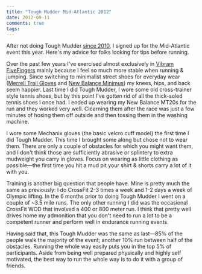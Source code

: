 ```yaml
---
title: "Tough Mudder Mid-Atlantic 2012"
date: 2012-09-11
comments: true
tags: 
---
```

After not doing Tough Mudder [since 2010](http://dinomite.net/blog/2010/tough-mudder-norcal-2010/),
I signed up for the Mid-Atlantic event this year.  Here's my advice for folks
looking for tips before running.

Over the past few years I've exercised almost exclusively in [Vibram
FiveFingers](http://www.vibramfivefingers.com/index.htm) mainly because I feel
so much more stable when running & jumping.  Since switching to minimalist
street shoes for everyday wear ([Merrell Trail Gloves](http://www.merrell.com/US/en-us/Product.mvc.aspx/22875M/50390/Mens/Barefoot-Run-Trail-Glove)
and [New Balance Minimus](http://www.amazon.com/dp/B004KZP5AG/ref=as_li_ss_til?tag=dinomitenet-20&camp=0&creative=0&linkCode=as4&creativeASIN=B004KZP5AG&adid=05E13DHZT6EMTB01FEFZ))
my knees, hips, and back seem happier.  Last time I did Tough Mudder, I wore
some old cross-trainer style tennis shoes, but by this point I've gotten rid of
all the thick-soled tennis shoes I once had.  I ended up wearing my New Balance
MT20s for the run and they worked very well.  Clearning them after the race was
just a few minutes of hosing them off outside and then tossing them in the
washing machine.

I wore some Mechanix gloves (the basic velcro cuff model) the first time I did
Tough Mudder.  This time I brought some along but chose not to wear them. There
are only a couple of obstacles for which you might want them, and I don't think
those are sufficiently abrasive or splintery to extra mudweight you carry in
gloves.  Focus on wearing as little clothing as possible—the first time you hit
a mud pit your shirt & shorts carry a lot of it with you.

Training is another big question that people have.  Mine is pretty much the same
as previously: I do CrossFit 2-3 times a week and 1-2 days a week of Olympic
lifting.  In the 6 months prior to doing Tough Mudder I went on a couple of ~3.5
mile runs.  The only other running I did was the occasional CrossFit WOD that
involved a 400 or 800 meter run.  I think that pretty well drives home my
admonition that you don't need to run a lot to be a competent runner and perform
well in endurance running events.

Having said that, this Tough Mudder was the same as last—85% of the people walk
the majority of the event; another 10% run between half of the obstacles.
Running the whole way easily puts you in the top 5% of participants.  Aside from
being well prepared physically and highly self motivated, the best way to run
the whole way is to do it with a group of friends.
